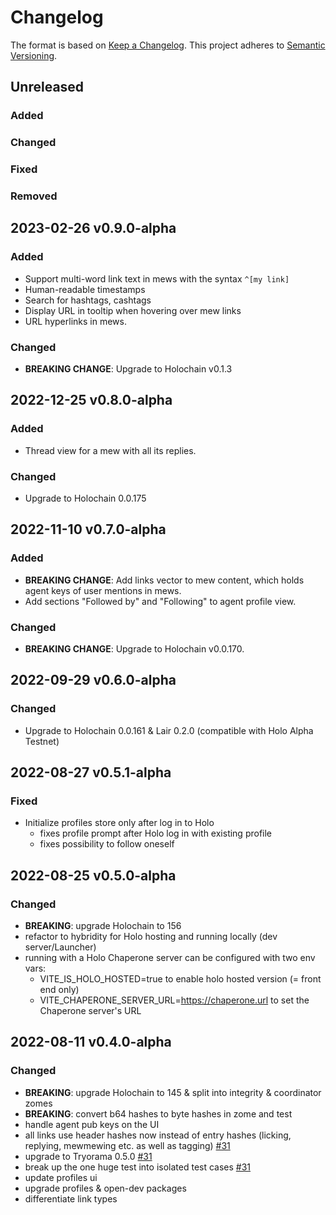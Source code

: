 # Changelog

The format is based on [Keep a Changelog](https://keepachangelog.com/en/1.0.0/). This project adheres to [Semantic Versioning](https://semver.org/spec/v2.0.0.html).

## Unreleased

### Added
### Changed
### Fixed
### Removed

## 2023-02-26 v0.9.0-alpha
### Added
- Support multi-word link text in mews with the syntax `^[my link]`
- Human-readable timestamps
- Search for hashtags, cashtags
- Display URL in tooltip when hovering over mew links
- URL hyperlinks in mews.
### Changed
- **BREAKING CHANGE**: Upgrade to Holochain v0.1.3

## 2022-12-25 v0.8.0-alpha
### Added
- Thread view for a mew with all its replies.
### Changed
- Upgrade to Holochain 0.0.175

## 2022-11-10 v0.7.0-alpha

### Added
- **BREAKING CHANGE**: Add links vector to mew content, which holds agent keys of user mentions in mews.
- Add sections "Followed by" and "Following" to agent profile view.

### Changed
- **BREAKING CHANGE**: Upgrade to Holochain v0.0.170.

## 2022-09-29 v0.6.0-alpha

### Changed
- Upgrade to Holochain 0.0.161 & Lair 0.2.0 (compatible with Holo Alpha Testnet)

## 2022-08-27 v0.5.1-alpha

### Fixed
- Initialize profiles store only after log in to Holo
  - fixes profile prompt after Holo log in with existing profile
  - fixes possibility to follow oneself

## 2022-08-25 v0.5.0-alpha

### Changed

- **BREAKING**: upgrade Holochain to 156
- refactor to hybridity for Holo hosting and running locally (dev server/Launcher)
- running with a Holo Chaperone server can be configured with two env vars:
  - VITE_IS_HOLO_HOSTED=true to enable holo hosted version (= front end only)
  - VITE_CHAPERONE_SERVER_URL=https://chaperone.url to set the Chaperone server's URL

## 2022-08-11 v0.4.0-alpha

### Changed

- **BREAKING**: upgrade Holochain to 145 & split into integrity & coordinator zomes
- **BREAKING**: convert b64 hashes to byte hashes in zome and test
- handle agent pub keys on the UI
- all links use header hashes now instead of entry hashes (licking, replying, mewmewing etc. as well as tagging) [\#31](https://github.com/artbrock/clutter/pull/31)
- upgrade to Tryorama 0.5.0 [\#31](https://github.com/artbrock/clutter/pull/31)
- break up the one huge test into isolated test cases [\#31](https://github.com/artbrock/clutter/pull/31)
- update profiles ui
- upgrade profiles & open-dev packages
- differentiate link types

